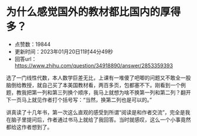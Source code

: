 # 为什么感觉国外的教材都比国内的厚得多？
- 点赞数：19844
- 更新时间：2023年01月20日11时44分49秒
- 回答url：https://www.zhihu.com/question/34918890/answer/2853359393
<body>
 <p data-pid="ZNZDz9N1">选了一门线性代数，本人数学巨差无比，上课有一堆傻了吧唧的问题又不敢全一股脑倒给教授，就自己买了本美国教材看，两百多页，包都塞不下。刚看到一个例题，教我把第一列和第三列换个顺序，我马上就想为啥不换第一列和第二列？翻开下一页马上就见作者打个括号写：“当然，换第二列也是可以的。”</p>
 <p data-pid="wtb0bKBr">讲真读了十几年书，第一次这么直观的感受到所谓“阅读是和作者交流”，完全是我在脑子里提问后，作者通过书马上就给了我回答。当时就感叹，这么一个小事竟然都给这作者想到了。</p>
</body>